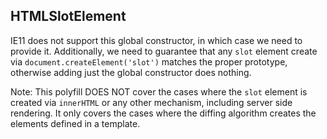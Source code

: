 ## HTMLSlotElement

IE11 does not support this global constructor, in which case we need to provide it. Additionally, we need to guarantee that any `slot` element create via `document.createElement('slot')` matches the proper prototype, otherwise adding just the global constructor does nothing.

Note: This polyfill DOES NOT cover the cases where the `slot` element is created via `innerHTML` or any other mechanism, including server side rendering. It only covers the cases where the diffing algorithm creates the elements defined in a template.
